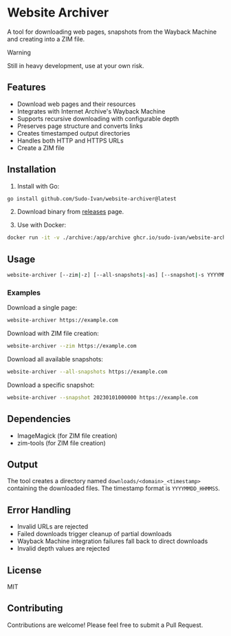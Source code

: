 # Website Archiver

A tool for downloading web pages, snapshots from the Wayback Machine and creating into a ZIM file.

> [!WARNING]  
> Still in heavy development, use at your own risk.

## Features

- Download web pages and their resources
- Integrates with Internet Archive's Wayback Machine
- Supports recursive downloading with configurable depth
- Preserves page structure and converts links
- Creates timestamped output directories
- Handles both HTTP and HTTPS URLs
- Create a ZIM file

## Installation

1. Install with Go:

```bash
go install github.com/Sudo-Ivan/website-archiver@latest
```

2. Download binary from [releases](https://github.com/Sudo-Ivan/website-archiver/releases) page.

3. Use with Docker:

```bash
docker run -it -v ./archive:/app/archive ghcr.io/sudo-ivan/website-archiver:latest [options] <url1> [url2] [url3] ... [depth]
```

## Usage

```bash
website-archiver [--zim|-z] [--all-snapshots|-as] [--snapshot|-s YYYYMMDDHHMMSS] <url1> [url2] [url3] ... [depth]
```

### Examples

Download a single page:
```bash
website-archiver https://example.com
```

Download with ZIM file creation:
```bash
website-archiver --zim https://example.com
```

Download all available snapshots:
```bash
website-archiver --all-snapshots https://example.com
```

Download a specific snapshot:
```bash
website-archiver --snapshot 20230101000000 https://example.com
```

## Dependencies

- ImageMagick (for ZIM file creation)
- zim-tools (for ZIM file creation)

## Output

The tool creates a directory named `downloads/<domain>_<timestamp>` containing the downloaded files. The timestamp format is `YYYYMMDD_HHMMSS`.

## Error Handling

- Invalid URLs are rejected
- Failed downloads trigger cleanup of partial downloads
- Wayback Machine integration failures fall back to direct downloads
- Invalid depth values are rejected

## License

MIT

## Contributing

Contributions are welcome! Please feel free to submit a Pull Request. 